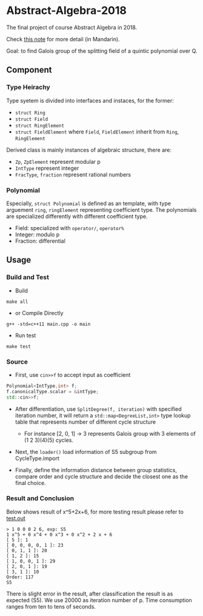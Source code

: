 # Abstract-Algebra-2018
The final project of course Abstract Algebra in 2018.

Check [this note](https://hackmd.io/pX2R_Oa5T6WuIxfn_KLlrA#) for more detail (in Mandarin).

Goal: to find Galois group of the splitting field of a quintic polynomial over Q.

## Component

### Type Heirachy
Type syetem is divided into interfaces and instaces, for the former:
- `struct Ring`
- `struct Field`
- `struct RingElement`
- `struct FieldElement`
where `Field`, `FieldElement` inherit from `Ring`, `RingElement`

Derived class is mainly instances of algebraic structure, there are:
- `Zp`, `ZpElement` represent modular p
- `IntType` represent integer
- `FracType`, `fraction` represent rational numbers
### Polynomial
Especially, `struct Polynomial` is defined as an template, with type arguement `ring`, `ringElement` representing coefficient type. The polynomials are specialized differently with different coefficient type.
- Field: specialized with `operator/`, `operator%`
- Integer: modulo p
- Fraction: differential

## Usage
### Build and Test
- Build
```shell
make all
```
- or Compile Directly
```shell
g++ -std=c++11 main.cpp -o main
```
- Run test
```shell
make test
```

### Source
- First, use `cin>>f` to accept input as coefficient
```c++
Polynomial<IntType,int> f;
f.canonicalType.scalar = &intType;
std::cin>>f;
```
- After differentiation, use `SplitDegree(f, iteration)` with specified iteration number, it will return a `std::map<DegreeList,int>` type lookup table that represents number of different cycle structure
    - For instance [2, 0, 1] -> 3 represents Galois group with 3 elements of (1 2 3)(4)(5) cycles.

- Next, the `loader()` load information of S5 subgroup from CycleType.import
- Finally, define the information distance between group statistics, compare order and cycle structure and decide the closest one as the final choice.

### Result and Conclusion
Below shows result of x^5+2x+6, for more testing result please refer to [test.out](https://github.com/asd00012334/Abstract-Algebra-2018/blob/master/test.out)
```
> 1 0 0 0 2 6, exp: S5
1 x^5 + 0 x^4 + 0 x^3 + 0 x^2 + 2 x + 6
[ 5 ]: 1
[ 0, 0, 0, 0, 1 ]: 23
[ 0, 1, 1 ]: 20
[ 1, 2 ]: 15
[ 1, 0, 0, 1 ]: 29
[ 2, 0, 1 ]: 19
[ 3, 1 ]: 10
Order: 117
S5
```
There is slight error in the result, after classification the result is as expected (S5). We use 20000 as iteration number of p. Time consumption ranges from ten to tens of seconds.
